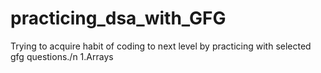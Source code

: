 # practicing_dsa_with_GFG
Trying to acquire habit of coding to next level by practicing with selected gfg questions./n
1.Arrays
